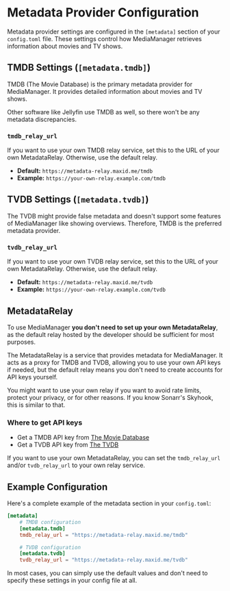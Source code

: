 # Metadata Provider Configuration

Metadata provider settings are configured in the `[metadata]` section of your `config.toml` file. These settings control how MediaManager retrieves information about movies and TV shows.

## TMDB Settings (`[metadata.tmdb]`)

TMDB (The Movie Database) is the primary metadata provider for MediaManager. It provides detailed information about movies and TV shows.

<tip>
    Other software like Jellyfin use TMDB as well, so there won't be any metadata discrepancies.
</tip>

### `tmdb_relay_url`

If you want to use your own TMDB relay service, set this to the URL of your own MetadataRelay. Otherwise, use the default relay.

- **Default:** `https://metadata-relay.maxid.me/tmdb`
- **Example:** `https://your-own-relay.example.com/tmdb`

## TVDB Settings (`[metadata.tvdb]`)

<warning>
    The TVDB might provide false metadata and doesn't support some features of MediaManager like showing overviews. Therefore, TMDB is the preferred metadata provider.
</warning>

### `tvdb_relay_url`

If you want to use your own TVDB relay service, set this to the URL of your own MetadataRelay. Otherwise, use the default relay.

- **Default:** `https://metadata-relay.maxid.me/tvdb`
- **Example:** `https://your-own-relay.example.com/tvdb`

## MetadataRelay

<note>
  To use MediaManager <strong>you don't need to set up your own MetadataRelay</strong>, as the default relay hosted by the developer should be sufficient for most purposes.
</note>

The MetadataRelay is a service that provides metadata for MediaManager. It acts as a proxy for TMDB and TVDB, allowing you to use your own API keys if needed, but the default relay means you don't need to create accounts for API keys yourself.

You might want to use your own relay if you want to avoid rate limits, protect your privacy, or for other reasons. If you know Sonarr's Skyhook, this is similar to that.

### Where to get API keys

- Get a TMDB API key from [The Movie Database](https://www.themoviedb.org/settings/api)
- Get a TVDB API key from [The TVDB](https://thetvdb.com/auth/register)

<tip>
    If you want to use your own MetadataRelay, you can set the <code>tmdb_relay_url</code> and/or <code>tvdb_relay_url</code> to your own relay service.
</tip>

## Example Configuration

Here's a complete example of the metadata section in your `config.toml`:

```toml
[metadata]
    # TMDB configuration
    [metadata.tmdb]
    tmdb_relay_url = "https://metadata-relay.maxid.me/tmdb"

    # TVDB configuration  
    [metadata.tvdb]
    tvdb_relay_url = "https://metadata-relay.maxid.me/tvdb"
```

<note>
    In most cases, you can simply use the default values and don't need to specify these settings in your config file at all.
</note>
